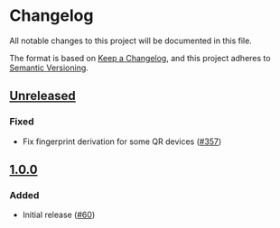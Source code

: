 # Changelog

All notable changes to this project will be documented in this file.

The format is based on [Keep a Changelog](https://keepachangelog.com/en/1.0.0/),
and this project adheres to [Semantic Versioning](https://semver.org/spec/v2.0.0.html).

## [Unreleased]

### Fixed

- Fix fingerprint derivation for some QR devices ([#357](https://github.com/MetaMask/accounts/pull/357))

## [1.0.0]

### Added

- Initial release ([#60](https://github.com/MetaMask/accounts/pull/60))

[Unreleased]: https://github.com/MetaMask/accounts/compare/@metamask/eth-qr-keyring@1.0.0...HEAD
[1.0.0]: https://github.com/MetaMask/accounts/releases/tag/@metamask/eth-qr-keyring@1.0.0
